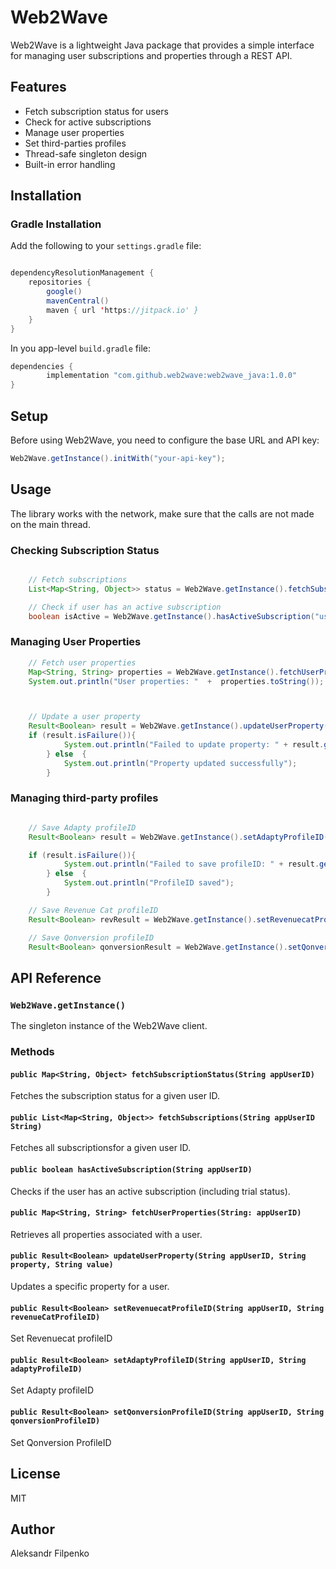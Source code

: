 # Web2Wave

Web2Wave is a lightweight Java package that provides a simple interface for managing user subscriptions and properties through a REST API.

## Features

- Fetch subscription status for users
- Check for active subscriptions
- Manage user properties
- Set third-parties profiles
- Thread-safe singleton design
- Built-in error handling

## Installation

### Gradle Installation

Add the following to your `settings.gradle` file:

```java

dependencyResolutionManagement {
    repositories {
        google()
        mavenCentral()
        maven { url 'https://jitpack.io' }
    }
}
```

In you app-level `build.gradle` file:

```java
dependencies {
        implementation "com.github.web2wave:web2wave_java:1.0.0"
}
```

## Setup

Before using Web2Wave, you need to configure the base URL and API key:

```java
Web2Wave.getInstance().initWith("your-api-key");
```

## Usage

The library works with the network, make sure that the calls are not made on the main thread.

### Checking Subscription Status

```java

    // Fetch subscriptions
    List<Map<String, Object>> status = Web2Wave.getInstance().fetchSubscriptions("user123");

    // Check if user has an active subscription
    boolean isActive = Web2Wave.getInstance().hasActiveSubscription("user123");

```

### Managing User Properties

```java
    // Fetch user properties
    Map<String, String> properties = Web2Wave.getInstance().fetchUserProperties("user123");
    System.out.println("User properties: "  +  properties.toString());



    // Update a user property
    Result<Boolean> result = Web2Wave.getInstance().updateUserProperty("user123", "preferredTheme", "dark");
    if (result.isFailure()){
            System.out.println("Failed to update property: " + result.getError().getLocalizedMessage());
        } else  {
            System.out.println("Property updated successfully");
        }

```

### Managing third-party profiles
```java

    // Save Adapty profileID
    Result<Boolean> result = Web2Wave.getInstance().setAdaptyProfileID("user123", "{adaptyProfileID}");

    if (result.isFailure()){
            System.out.println("Failed to save profileID: " + result.getError().getLocalizedMessage());
        } else  {
            System.out.println("ProfileID saved");
        }

    // Save Revenue Cat profileID
    Result<Boolean> revResult = Web2Wave.getInstance().setRevenuecatProfileID("user123", "{revenueCatProfileID}");

    // Save Qonversion profileID
    Result<Boolean> qonversionResult = Web2Wave.getInstance().setQonversionProfileID("user123", "{qonversionProfileID}");

```

## API Reference

### `Web2Wave.getInstance()`

The singleton instance of the Web2Wave client.

### Methods

#### `public Map<String, Object> fetchSubscriptionStatus(String appUserID)`
Fetches the subscription status for a given user ID.

#### `public List<Map<String, Object>> fetchSubscriptions(String appUserID String)`
Fetches all subscriptionsfor a given user ID.

#### `public boolean hasActiveSubscription(String appUserID)`
Checks if the user has an active subscription (including trial status).

#### `public Map<String, String> fetchUserProperties(String: appUserID)`
Retrieves all properties associated with a user.

#### `public Result<Boolean> updateUserProperty(String appUserID, String property, String value)`
Updates a specific property for a user.

#### `public Result<Boolean> setRevenuecatProfileID(String appUserID, String revenueCatProfileID)`
Set Revenuecat profileID

#### `public Result<Boolean> setAdaptyProfileID(String appUserID, String adaptyProfileID)`
Set Adapty profileID

#### `public Result<Boolean> setQonversionProfileID(String appUserID, String qonversionProfileID)`
Set Qonversion ProfileID

## License

MIT

## Author

Aleksandr Filpenko

